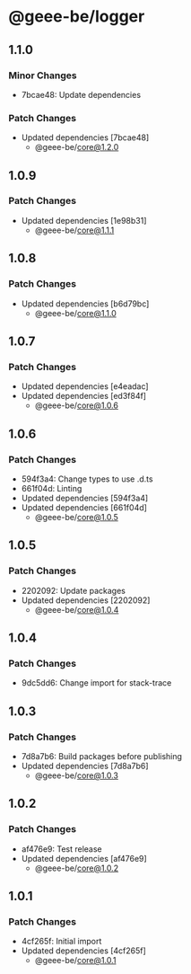# @geee-be/logger

## 1.1.0

### Minor Changes

- 7bcae48: Update dependencies

### Patch Changes

- Updated dependencies [7bcae48]
  - @geee-be/core@1.2.0

## 1.0.9

### Patch Changes

- Updated dependencies [1e98b31]
  - @geee-be/core@1.1.1

## 1.0.8

### Patch Changes

- Updated dependencies [b6d79bc]
  - @geee-be/core@1.1.0

## 1.0.7

### Patch Changes

- Updated dependencies [e4eadac]
- Updated dependencies [ed3f84f]
  - @geee-be/core@1.0.6

## 1.0.6

### Patch Changes

- 594f3a4: Change types to use .d.ts
- 661f04d: Linting
- Updated dependencies [594f3a4]
- Updated dependencies [661f04d]
  - @geee-be/core@1.0.5

## 1.0.5

### Patch Changes

- 2202092: Update packages
- Updated dependencies [2202092]
  - @geee-be/core@1.0.4

## 1.0.4

### Patch Changes

- 9dc5dd6: Change import for stack-trace

## 1.0.3

### Patch Changes

- 7d8a7b6: Build packages before publishing
- Updated dependencies [7d8a7b6]
  - @geee-be/core@1.0.3

## 1.0.2

### Patch Changes

- af476e9: Test release
- Updated dependencies [af476e9]
  - @geee-be/core@1.0.2

## 1.0.1

### Patch Changes

- 4cf265f: Initial import
- Updated dependencies [4cf265f]
  - @geee-be/core@1.0.1
